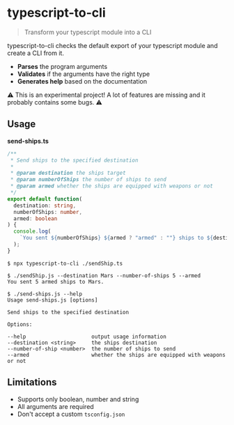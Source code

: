 # typescript-to-cli

> Transform your typescript module into a CLI

typescript-to-cli checks the default export of your typescript module and create a CLI from it.

- **Parses** the program arguments
- **Validates** if the arguments have the right type
- **Generates help** based on the documentation

:warning:
This is an experimental project! A lot of features are missing and it probably contains some bugs.
:warning:

## Usage

**send-ships.ts**

```typescript
/**
 * Send ships to the specified destination
 *
 * @param destination the ships target
 * @param numberOfShips the number of ships to send
 * @param armed whether the ships are equipped with weapons or not
 */
export default function(
  destination: string,
  numberOfShips: number,
  armed: boolean
) {
  console.log(
    `You sent ${numberOfShips} ${armed ? "armed" : ""} ships to ${destination}.`
  );
}
```

```console
$ npx typescript-to-cli ./sendShip.ts

$ ./sendShip.js --destination Mars --number-of-ships 5 --armed
You sent 5 armed ships to Mars.

$ ./send-ships.js --help
Usage send-ships.js [options]

Send ships to the specified destination

Options:

--help                     output usage information
--destination <string>     the ships destination
--number-of-ship <number>  the number of ships to send
--armed                    whether the ships are equipped with weapons or not
```

## Limitations

- Supports only boolean, number and string
- All arguments are required
- Don't accept a custom `tsconfig.json`
